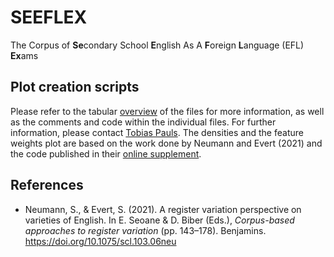 # SEEFLEX
The Corpus of **Se**condary School **E**nglish As A **F**oreign **L**anguage (EFL) **Ex**ams


## Plot creation scripts

Please refer to the tabular [overview](../) of the files for more information, as well as the comments and code within the individual files. For further information, please contact [Tobias Pauls](mailto:tobias.pauls@ifaar.rwth-aachen.de). The densities and the feature weights plot are based on the work done by Neumann and Evert (2021) and the code published in their [online supplement](https://www.stephanie-evert.de/PUB/NeumannEvert2021/). 


## References

- Neumann, S., & Evert, S. (2021). A register variation perspective on varieties of English. In E. Seoane & D. Biber (Eds.), *Corpus-based approaches to register variation* (pp. 143–178). Benjamins. https://doi.org/10.1075/scl.103.06neu